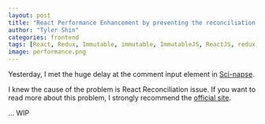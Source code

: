 ```yaml
---
layout: post
title: "React Performance Enhancement by preventing the reconciliation and re-rendering"
author: "Tyler Shin"
categories: frontend
tags: [React, Redux, Immutable, immutable, ImmutableJS, ReactJS, redux, react, reactjs]
image: performance.png
---
```


Yesterday, I met the huge delay at the comment input element in [Sci-napse](https://scinapse.io).  

I knew the cause of the problem is React Reconciliation issue. If you want to read more about this problem, I strongly recommend the [official site](https://reactjs.org/docs/optimizing-performance.html).  

... WIP
